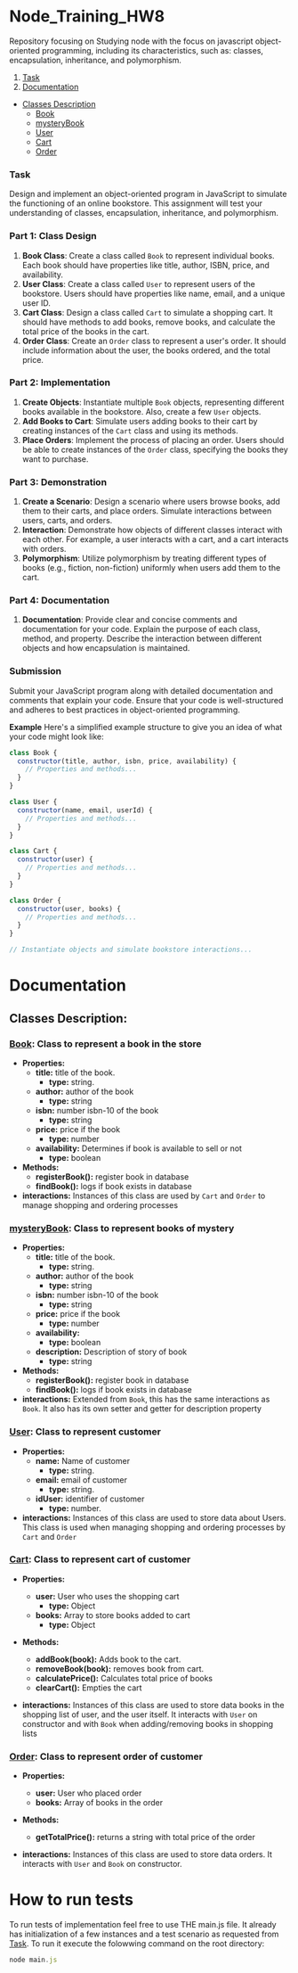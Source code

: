 # Node_Training_HW8
Repository focusing on Studying node with the focus on javascript object-oriented programming, including its characteristics, such as: classes, encapsulation, inheritance, and polymorphism.

1. [Task](#task)
2. [Documentation](#documentation)
  - [Classes Description](#classes-description)
    - [Book](#book-class-to-represent-a-book-in-the-store)
    - [mysteryBook](#mysterybook-class-to-represent-books-of-mystery)
    - [User](#user-class-to-represent-customer)
    - [Cart](#cart-class-to-represent-cart-of-customer)
    - [Order](#order-class-to-represent-order-of-customer)


### Task
Design and implement an object-oriented program in JavaScript to simulate the functioning of an online bookstore. This assignment will test your understanding of classes, encapsulation, inheritance, and polymorphism.

### **Part 1: Class Design**

1. **Book Class**: Create a class called `Book` to represent individual books. Each book should have properties like title, author, ISBN, price, and availability.
2. **User Class**: Create a class called `User` to represent users of the bookstore. Users should have properties like name, email, and a unique user ID.
3. **Cart Class**: Design a class called `Cart` to simulate a shopping cart. It should have methods to add books, remove books, and calculate the total price of the books in the cart.
4. **Order Class**: Create an `Order` class to represent a user's order. It should include information about the user, the books ordered, and the total price.

### **Part 2: Implementation**

1. **Create Objects**: Instantiate multiple `Book` objects, representing different books available in the bookstore. Also, create a few `User` objects.
2. **Add Books to Cart**: Simulate users adding books to their cart by creating instances of the `Cart` class and using its methods.
3. **Place Orders**: Implement the process of placing an order. Users should be able to create instances of the `Order` class, specifying the books they want to purchase.

### **Part 3: Demonstration**

1. **Create a Scenario**: Design a scenario where users browse books, add them to their carts, and place orders. Simulate interactions between users, carts, and orders.
2. **Interaction**: Demonstrate how objects of different classes interact with each other. For example, a user interacts with a cart, and a cart interacts with orders.
3. **Polymorphism**: Utilize polymorphism by treating different types of books (e.g., fiction, non-fiction) uniformly when users add them to the cart.

### **Part 4: Documentation**

1. **Documentation**: Provide clear and concise comments and documentation for your code. Explain the purpose of each class, method, and property. Describe the interaction between different objects and how encapsulation is maintained.

### **Submission**

Submit your JavaScript program along with detailed documentation and comments that explain your code. Ensure that your code is well-structured and adheres to best practices in object-oriented programming.

**Example**
Here's a simplified example structure to give you an idea of what your code might look like:

```js
class Book {
  constructor(title, author, isbn, price, availability) {
    // Properties and methods...
  }
}

class User {
  constructor(name, email, userId) {
    // Properties and methods...
  }
}

class Cart {
  constructor(user) {
    // Properties and methods...
  }
}

class Order {
  constructor(user, books) {
    // Properties and methods...
  }
}

// Instantiate objects and simulate bookstore interactions...
```

# Documentation

## Classes Description:
### [**Book**](./entity/book.entity.js): Class to represent a book in the store
- **Properties:**
  - **title:** title of the book.
    - **type:** string.
  - **author:** author of the book
    - **type:** string
  - **isbn:** number isbn-10 of the book
    - **type:** string
  - **price:** price if the book
    - **type:** number
  - **availability:** Determines if book is available to sell or not
    - **type:** boolean
- **Methods:**
  - **registerBook():** register book in database
  - **findBook():** logs if book exists in database
- **interactions:** Instances of this class are used by `Cart` and `Order` to manage shopping and ordering processes

### [**mysteryBook**](./entity/book.entity.js): Class to represent books of mystery
- **Properties:**
  - **title:** title of the book.
    - **type:** string.
  - **author:** author of the book
    - **type:** string
  - **isbn:** number isbn-10 of the book
    - **type:** string
  - **price:** price if the book
    - **type:** number
  - **availability:** 
    - **type:** boolean
  - **description:** Description of story of book
    - **type:** string
- **Methods:**
  - **registerBook():** register book in database
  - **findBook():** logs if book exists in database
- **interactions:** Extended from `Book`, this has the same interactions as `Book`. It also has its own setter and getter for description property

### [**User**](./entity/user.entity.js): Class to represent customer
- **Properties:**
  - **name:** Name of customer
    - **type:** string.
  - **email:** email of customer
    - **type:** string.
  - **idUser:** identifier of customer
    - **type:** number.
- **interactions:** Instances of this class are used to store data about Users. This class is used when managing shopping and ordering processes by `Cart` and `Order`


### [**Cart**](./entity/cart.entity.js): Class to represent cart of customer
- **Properties:**
  - **user:** User who uses the shopping cart
    - **type:** Object
  - **books:** Array to store books added to cart
    - **type:** Object

- **Methods:**
  - **addBook(book):** Adds book to the cart.
  - **removeBook(book):** removes book from cart.
  - **calculatePrice():** Calculates total price of books
  - **clearCart():** Empties the cart
- **interactions:** Instances of this class are used to store data books in the shopping list of user, and the user itself. It interacts with `User` on constructor and with `Book` when adding/removing books in shopping lists


### [**Order**](./entity/order.entity.js): Class to represent order of customer
- **Properties:**
  - **user:** User who placed order
  - **books:** Array of books in the order

- **Methods:**
  - **getTotalPrice():** returns a string with total price of the order
- **interactions:** Instances of this class are used to store data orders. It interacts with `User` and `Book` on constructor.

# How to run tests
To run tests of implementation feel free to use THE main.js file. It already has initialization of a few instances and a test scenario as requested from [Task](#task). To run it execute the folowwing command on the root directory:

```js
node main.js
```